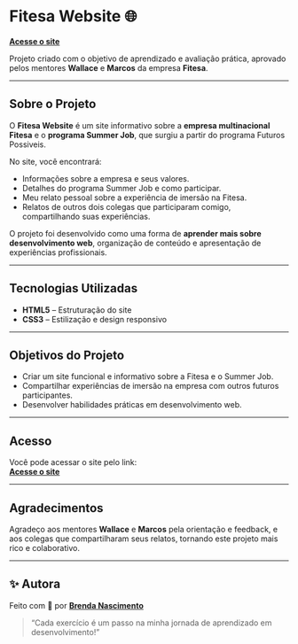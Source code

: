 # Fitesa Website 🌐

[**Acesse o site**](https://behnascimentoo.github.io/fitesa.website/Website/fitesa.html)  

Projeto criado com o objetivo de aprendizado e avaliação prática, aprovado pelos mentores **Wallace** e **Marcos** da empresa **Fitesa**.  

---

## Sobre o Projeto

O **Fitesa Website** é um site informativo sobre a **empresa multinacional Fitesa** e o **programa Summer Job**, que surgiu a partir do programa Futuros Possiveis.  

No site, você encontrará:  
- Informações sobre a empresa e seus valores.  
- Detalhes do programa Summer Job e como participar.  
- Meu relato pessoal sobre a experiência de imersão na Fitesa.  
- Relatos de outros dois colegas que participaram comigo, compartilhando suas experiências.  

O projeto foi desenvolvido como uma forma de **aprender mais sobre desenvolvimento web**, organização de conteúdo e apresentação de experiências profissionais.

---

## Tecnologias Utilizadas

- **HTML5** – Estruturação do site  
- **CSS3** – Estilização e design responsivo  

---

## Objetivos do Projeto

- Criar um site funcional e informativo sobre a Fitesa e o Summer Job.  
- Compartilhar experiências de imersão na empresa com outros futuros participantes.  
- Desenvolver habilidades práticas em desenvolvimento web.  

---

## Acesso

Você pode acessar o site pelo link:  
[**Acesse o site**](https://behnascimentoo.github.io/fitesa.website/Website/fitesa.html)  

---

## Agradecimentos

Agradeço aos mentores **Wallace** e **Marcos** pela orientação e feedback, e aos colegas que compartilharam seus relatos, tornando este projeto mais rico e colaborativo.  

---

## ✨ Autora

Feito com 💚 por **[Brenda Nascimento](https://github.com/behnascimentoo)**  
> “Cada exercício é um passo na minha jornada de aprendizado em desenvolvimento!”
